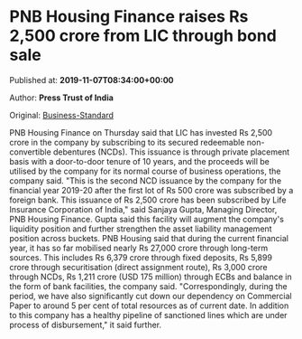 
# PNB Housing Finance raises Rs 2,500 crore from LIC through bond sale

Published at: **2019-11-07T08:34:00+00:00**

Author: **Press Trust of India**

Original: [Business-Standard](https://www.business-standard.com/article/finance/pnb-housing-finance-raises-rs-2-500-crore-from-lic-through-bond-sale-119110700689_1.html)

PNB Housing Finance on Thursday said that LIC has invested Rs 2,500 crore in the company by subscribing to its secured redeemable non-convertible debentures (NCDs).
This issuance is through private placement basis with a door-to-door tenure of 10 years, and the proceeds will be utilised by the company for its normal course of business operations, the company said.
"This is the second NCD issuance by the company for the financial year 2019-20 after the first lot of Rs 500 crore was subscribed by a foreign bank. This issuance of Rs 2,500 crore has been subscribed by Life Insurance Corporation of India," said Sanjaya Gupta, Managing Director, PNB Housing Finance.
Gupta said this facility will augment the company's liquidity position and further strengthen the asset liability management position across buckets.
PNB Housing said that during the current financial year, it has so far mobilised nearly Rs 27,000 crore through long-term sources.
This includes Rs 6,379 crore through fixed deposits, Rs 5,899 crore through securitisation (direct assignment route), Rs 3,000 crore through NCDs, Rs 1,211 crore (USD 175 million) through ECBs and balance in the form of bank facilities, the company said.
"Correspondingly, during the period, we have also significantly cut down our dependency on Commercial Paper to around 5 per cent of total resources as of current date. In addition to this company has a healthy pipeline of sanctioned lines which are under process of disbursement," it said further.
